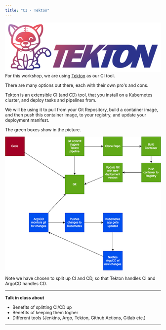 ```yaml
---
title: "CI - Tekton"
---
```

![tekton](tekton-horizontal-color.png)
For this workshop, we are using [Tekton](https://tekton.dev) as our CI tool.

There are many options out there, each with their own pro's and cons.

Tekton is an extensible CI (and CD) tool, that you install on a Kubernetes cluster, and deploy tasks and pipelines from. 

We will be using it to pull from your Git Repository, build a container image, and then push this container image, to your registry, and update your deployment manifest.

The green boxes show in the picture.

![flow](flow.png)

Note we have chosen to split up CI and CD, so that Tekton handles CI and ArgoCD handles CD. 

***
**Talk in class about**

- Benefits of splitting CI/CD up
- Benefits of keeping them togher
- Different tools (Jenkins, Argo, Tekton, Github Actions, Gitlab etc.)
***